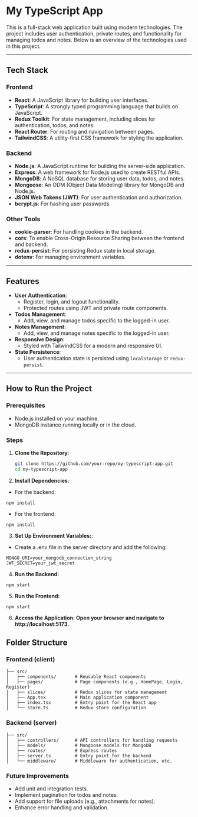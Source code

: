 # My TypeScript App

This is a full-stack web application built using modern technologies. The project includes user authentication, private routes, and functionality for managing todos and notes. Below is an overview of the technologies used in this project.

---

## **Tech Stack**

### **Frontend**

- **React**: A JavaScript library for building user interfaces.
- **TypeScript**: A strongly typed programming language that builds on JavaScript.
- **Redux Toolkit**: For state management, including slices for authentication, todos, and notes.
- **React Router**: For routing and navigation between pages.
- **TailwindCSS**: A utility-first CSS framework for styling the application.

### **Backend**

- **Node.js**: A JavaScript runtime for building the server-side application.
- **Express**: A web framework for Node.js used to create RESTful APIs.
- **MongoDB**: A NoSQL database for storing user data, todos, and notes.
- **Mongoose**: An ODM (Object Data Modeling) library for MongoDB and Node.js.
- **JSON Web Tokens (JWT)**: For user authentication and authorization.
- **bcrypt.js**: For hashing user passwords.

### **Other Tools**

- **cookie-parser**: For handling cookies in the backend.
- **cors**: To enable Cross-Origin Resource Sharing between the frontend and backend.
- **redux-persist**: For persisting Redux state in local storage.
- **dotenv**: For managing environment variables.

---

## **Features**

- **User Authentication**:
  - Register, login, and logout functionality.
  - Protected routes using JWT and private route components.
- **Todos Management**:
  - Add, view, and manage todos specific to the logged-in user.
- **Notes Management**:
  - Add, view, and manage notes specific to the logged-in user.
- **Responsive Design**:
  - Styled with TailwindCSS for a modern and responsive UI.
- **State Persistence**:
  - User authentication state is persisted using `localStorage` or `redux-persist`.

---

## **How to Run the Project**

### **Prerequisites**

- Node.js installed on your machine.
- MongoDB instance running locally or in the cloud.

### **Steps**

1. **Clone the Repository**:
   ```bash
   git clone https://github.com/your-repo/my-typescript-app.git
   cd my-typescript-app
   ```
2. **Install Dependencies**:

- For the backend:

```cd server
npm install
```

- For the frontend:

```cd client
npm install
```

3. **Set Up Environment Variables:**:

- Create a .env file in the server directory and add the following:

```PORT=3000
MONGO_URI=your_mongodb_connection_string
JWT_SECRET=your_jwt_secret
```

4. **Run the Backend:**

```cd server
npm start
```

5. **Run the Frontend:**

```cd client
npm start
```

6. **Access the Application: Open your browser and navigate to http://localhost:5173.**

## **Folder Structure**

### **Frontend (client)**

```client/
├── src/
│   ├── components/       # Reusable React components
│   ├── pages/            # Page components (e.g., HomePage, Login, Register)
│   ├── slices/           # Redux slices for state management
│   ├── App.tsx           # Main application component
│   ├── index.tsx         # Entry point for the React app
│   └── store.ts          # Redux store configuration
```

### **Backend (server)**

```server/
├── src/
│   ├── controllers/      # API controllers for handling requests
│   ├── models/           # Mongoose models for MongoDB
│   ├── routes/           # Express routes
│   ├── server.ts         # Entry point for the backend
│   └── middleware/       # Middleware for authentication, etc.
```

### **Future Improvements**

- Add unit and integration tests.
- Implement pagination for todos and notes.
- Add support for file uploads (e.g., attachments for notes).
- Enhance error handling and validation.
